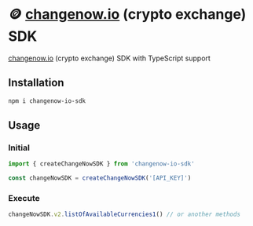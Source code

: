 # 🪙 [changenow.io](https://changenow.app.link/referral?link_id=a573e3fc331990) (crypto exchange) SDK

[changenow.io](https://changenow.app.link/referral?link_id=a573e3fc331990) (crypto exchange) SDK with TypeScript support

## Installation

```bash
npm i changenow-io-sdk
```

## Usage

### Initial

```js
import { createChangeNowSDK } from 'changenow-io-sdk'

const changeNowSDK = createChangeNowSDK('[API_KEY]')
```

### Execute

```js
changeNowSDK.v2.listOfAvailableCurrencies1() // or another methods
```
